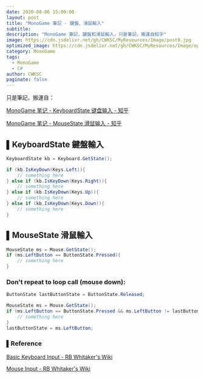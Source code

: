 ```yaml
---
date: 2020-08-06 15:00:00
layout: post
title: "MonoGame 筆記 - 鍵盤、滑鼠輸入"
subtitle: 
description: "MonoGame 筆記，鍵盤和滑鼠輸入，只是筆記，搬運自知乎"
image: https://cdn.jsdelivr.net/gh/CWKSC/MyResources/Image/post9.jpg
optimized_image: https://cdn.jsdelivr.net/gh/CWKSC/MyResources/Image/optimized/post9_opt.jpg
category: MonoGame
tags:
  - MonoGame
  - C#
author: CWKSC
paginate: false
---
```


只是筆記，搬運自：

[MonoGame 笔记 - KeyboardState 键盘输入 - 知乎](https://zhuanlan.zhihu.com/p/90438490)

[MonoGame 笔记 - MouseState 滑鼠输入 - 知乎](https://zhuanlan.zhihu.com/p/90447849)

## ▌KeyboardState 鍵盤輸入

```csharp
KeyboardState kb = Keyboard.GetState();

if (kb.IsKeyDown(Keys.Left)){
    // something here
} else if (kb.IsKeyDown(Keys.Right)){
    // something here
} else if (kb.IsKeyDown(Keys.Up)){
    // something here
} else if (kb.IsKeyDown(Keys.Down)){
    // something here
}
```

## ▌MouseState 滑鼠輸入

```csharp
MouseState ms = Mouse.GetState();
if (ms.LeftButton == ButtonState.Pressed){
    // something here
}
```

### Don't repeat to loop call (mouse down):

```csharp
ButtonState lastButtonState = ButtonState.Released;

MouseState ms = Mouse.GetState();
if (ms.LeftButton == ButtonState.Pressed && ms.LeftButton != lastButtonState){
    // something here
}
lastButtonState = ms.LeftButton;
```

### ▌Reference

[Basic Keyboard Input - RB Whitaker's Wiki](http://rbwhitaker.wikidot.com/basic-keyboard-input)

[Mouse Input - RB Whitaker's Wiki](http://rbwhitaker.wikidot.com/mouse-input)